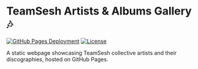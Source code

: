 # TeamSesh Artists & Albums Gallery 🎶

[![GitHub Pages Deployment](https://img.shields.io/badge/GitHub%20Pages-Live%20Demo-success)](https://garlicrot.github.io/TeamSesh/)
[![License](https://img.shields.io/badge/License-MIT-blue.svg)](LICENSE)

A static webpage showcasing TeamSesh collective artists and their discographies, hosted on GitHub Pages.

